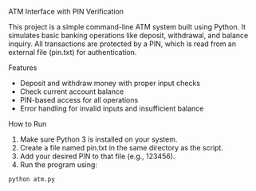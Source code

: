 ATM Interface with PIN Verification

This project is a simple command-line ATM system built using Python. It simulates basic banking operations like deposit, withdrawal, and balance inquiry. All transactions are protected by a PIN, which is read from an external file (pin.txt) for authentication.

Features

- Deposit and withdraw money with proper input checks
- Check current account balance
- PIN-based access for all operations
- Error handling for invalid inputs and insufficient balance

 How to Run

1. Make sure Python 3 is installed on your system.
2. Create a file named pin.txt in the same directory as the script.
3. Add your desired PIN to that file (e.g., 123456).
4. Run the program using:

```bash
python atm.py

